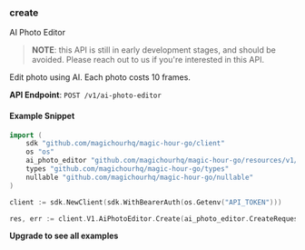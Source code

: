 
### create <a name="create"></a>
AI Photo Editor

> **NOTE**: this API is still in early development stages, and should be avoided. Please reach out to us if you're interested in this API. 

Edit photo using AI. Each photo costs 10 frames.

**API Endpoint**: `POST /v1/ai-photo-editor`

#### Example Snippet

```go
import (
	sdk "github.com/magichourhq/magic-hour-go/client"
	os "os"
	ai_photo_editor "github.com/magichourhq/magic-hour-go/resources/v1/ai_photo_editor"
	types "github.com/magichourhq/magic-hour-go/types"
	nullable "github.com/magichourhq/magic-hour-go/nullable"
)

client := sdk.NewClient(sdk.WithBearerAuth(os.Getenv("API_TOKEN")))

res, err := client.V1.AiPhotoEditor.Create(ai_photo_editor.CreateRequest { Data: types.PostV1AiPhotoEditorBody { Assets: types.PostV1AiPhotoEditorBodyAssets { ImageFilePath: "image/id/1234.png" }, Name: nullable.NewValue("Photo Editor image"), Resolution: 768, Steps: nullable.NewValue(123.45), Style: types.PostV1AiPhotoEditorBodyStyle { ImageDescription: "A photo of a person", LikenessStrength: 5.2, NegativePrompt: nullable.NewValue("painting, cartoon, sketch"), Prompt: "A photo portrait of a person wearing a hat", PromptStrength: 3.75, Steps: nullable.NewValue(4) } } })
```

**Upgrade to see all examples**
